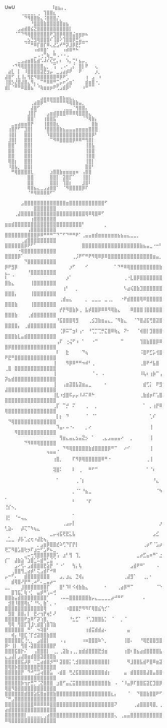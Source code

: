 UwU
⠀⠀⠀⠀⠀⠀⠀⠀⠀⠀⠀⠸⣶⣦⡄⡀⠀⠀⠀⠀⠀⠀⠀⠀⠀⠀⠀⠀⠀⠀
⠀⠀⠀⠀⠀⢀⣀⣀⣀⡀⢀⠀⢹⣿⣿⣆⠀⠀⠀⠀⠀⠀⠀⠀⠀⠀⠀⠀⠀⠀
⠀⠀⠀⠀⠀⠀⠙⠻⣿⣿⣷⣄⠨⣿⣿⣿⡌⡀⠀⠀⠀⠀⠀⠀⠀⠀⠀⠀⠀⠀
⠀⠀⠀⠀⠀⠀⠀⠀⠘⣿⣿⣿⣷⣿⣿⣿⣿⣿⣶⣦⠀⠀⠀⠀⠀⠀⠀⠀⠀⠀
⠀⠀⠀⠀⣠⣴⣾⣿⣮⣝⣿⣿⣿⣿⣿⣿⣿⣿⣿⣿⡇⠀⠀⠀⠀⠀⠀⠀⠀⠀
⠀⠀⠀⠈⠉⠙⠻⢿⣿⣿⣿⣿⣿⣿⠟⣹⣿⡿⢿⣿⣿⣬⣶⣶⡶⠦⠀⠀⠀⠀
⠀⠀⠀⠀⠀⠀⣀⣢⣙⣻⢿⣿⣿⣿⠎⢸⣿⠕⢹⣿⣿⡿⣛⣥⣀⣀⠀⠀⠀⠀
⠀⠀⠀⠀⠀⠀⠈⠉⠛⠿⡏⣿⡏⠿⢄⣜⣡⠞⠛⡽⣸⡿⣟⡋⠉⠀⠀⠀⠀⠀
⠀⠀⠀⠀⠀⠀⠀⠀⠀⠰⠾⠿⣿⠁⠀⡄⠀⠀⠰⠾⠿⠛⠓⠀⠀⠀⠀⠀⠀⠀
⠀⠀⠀⠀⠀⠀⠀⠀⠀⣀⠠⢐⢉⢷⣀⠛⠠⠐⠐⠠⠀⠀⠀⠀⠀⠀⠀⠀⠀⠀
⠀⠀⠀⠀⣀⣠⣴⣶⣿⣧⣾⠡⠼⠎⢎⣋⡄⠆⠀⠱⡄⢉⠃⣦⡤⡀⠀⠀⠀⠀
⠀⠀⠐⠙⠻⢿⣿⣿⣿⣿⣿⣿⣄⡀⠀⢩⠀⢀⠠⠂⢀⡌⠀⣿⡇⠟⠀⠀⢄⠀
⠀⣴⣇⠀⡇⠀⠸⣿⣿⣿⣿⣽⣟⣲⡤⠀⣀⣠⣴⡾⠟⠀⠀⠟⠀⠀⠀⠀⡰⡀
⣼⣿⠋⢀⣇⢸⡄⢻⣟⠻⣿⣿⣿⣿⣿⣿⠿⡿⠟⢁⠀⠀⠀⠀⠀⢰⠀⣠⠀⠰
⢸⣿⡣⣜⣿⣼⣿⣄⠻⡄⡀⠉⠛⠿⠿⠛⣉⡤⠖⣡⣶⠁⠀⠀⠀⣾⣶⣿⠐⡀
⣾⡇⠈⠛⠛⠿⣿⣿⣦⠁⠘⢷⣶⣶⡶⠟⢋⣠⣾⡿⠃⠀⠀⠀⠰⠛⠉⠉⠀⠀

⠀⠀⠀⠀⠀⠀⠀⠀⠀⠀⠀⣠⣤⣤⣤⣤⣤⣶⣦⣤⣄⡀⠀⠀⠀⠀⠀⠀⠀⠀ 
⠀⠀⠀⠀⠀⠀⠀⠀⢀⣴⣿⡿⠛⠉⠙⠛⠛⠛⠛⠻⢿⣿⣷⣤⡀⠀⠀⠀⠀⠀ 
⠀⠀⠀⠀⠀⠀⠀⠀⣼⣿⠋⠀⠀⠀⠀⠀⠀⠀⢀⣀⣀⠈⢻⣿⣿⡄⠀⠀⠀⠀ 
⠀⠀⠀⠀⠀⠀⠀⣸⣿⡏⠀⠀⠀⣠⣶⣾⣿⣿⣿⠿⠿⠿⢿⣿⣿⣿⣄⠀⠀⠀ 
⠀⠀⠀⠀⠀⠀⠀⣿⣿⠁⠀⠀⢰⣿⣿⣯⠁⠀⠀⠀⠀⠀⠀⠀⠈⠙⢿⣷⡄⠀ 
⠀⠀⣀⣤⣴⣶⣶⣿⡟⠀⠀⠀⢸⣿⣿⣿⣆⠀⠀⠀⠀⠀⠀⠀⠀⠀⠀⣿⣷⠀ 
⠀⢰⣿⡟⠋⠉⣹⣿⡇⠀⠀⠀⠘⣿⣿⣿⣿⣷⣦⣤⣤⣤⣶⣶⣶⣶⣿⣿⣿⠀ 
⠀⢸⣿⡇⠀⠀⣿⣿⡇⠀⠀⠀⠀⠹⣿⣿⣿⣿⣿⣿⣿⣿⣿⣿⣿⣿⣿⡿⠃⠀ 
⠀⣸⣿⡇⠀⠀⣿⣿⡇⠀⠀⠀⠀⠀⠉⠻⠿⣿⣿⣿⣿⡿⠿⠿⠛⢻⣿⡇⠀⠀ 
⠀⣿⣿⠁⠀⠀⣿⣿⡇⠀⠀⠀⠀⠀⠀⠀⠀⠀⠀⠀⠀⠀⠀⠀⠀⢸⣿⣧⠀⠀ 
⠀⣿⣿⠀⠀⠀⣿⣿⡇⠀⠀⠀⠀⠀⠀⠀⠀⠀⠀⠀⠀⠀⠀⠀⠀⢸⣿⣿⠀⠀ 
⠀⣿⣿⠀⠀⠀⣿⣿⡇⠀⠀⠀⠀⠀⠀⠀⠀⠀⠀⠀⠀⠀⠀⠀⠀⢸⣿⣿⠀⠀ 
⠀⢿⣿⡆⠀⠀⣿⣿⡇⠀⠀⠀⠀⠀⠀⠀⠀⠀⠀⠀⠀⠀⠀⠀⠀⢸⣿⡇⠀⠀ 
⠀⠸⣿⣧⡀⠀⣿⣿⡇⠀⠀⠀⠀⠀⠀⠀⠀⠀⠀⠀⠀⠀⠀⠀⠀⣿⣿⠃⠀⠀ 
⠀⠀⠛⢿⣿⣿⣿⣿⣇⠀⠀⠀⠀⠀⣰⣿⣿⣷⣶⣶⣶⣶⠶⠀⢠⣿⣿⠀⠀⠀ 
⠀⠀⠀⠀⠀⠀⠀⣿⣿⠀⠀⠀⠀⠀⣿⣿⡇⠀⣽⣿⡏⠁⠀⠀⢸⣿⡇⠀⠀⠀ 
⠀⠀⠀⠀⠀⠀⠀⣿⣿⠀⠀⠀⠀⠀⣿⣿⡇⠀⢹⣿⡆⠀⠀⠀⣸⣿⠇⠀⠀⠀ 
⠀⠀⠀⠀⠀⠀⠀⢿⣿⣦⣄⣀⣠⣴⣿⣿⠁⠀⠈⠻⣿⣿⣿⣿⡿⠏⠀⠀⠀⠀
⠀⠀⠀⠀⠀⠀⠀⠈⠛⠻⠿⠿⠿⠿⠋⠁⠀⠀⠀⠀⠀⠀⠀⠀⠀⠀⠀⠀⠀⠀





⠀⠀⠀⠀⠀⣠⣿⣿⣿⣿⣿⣿⣿⣿⣿⣿⣿⣿⣿⣶⣿⣿⣿⣿⣿⣿⣿⣿⣿⣿⣿⠋⠀⠀⠀⠀⠀⠀⠀⠀⠀⠀⠀⠀⠀⠀⠀⠀⠀⠀⠀⠀⠀⠀⠀⠀⠀⠀⣿⣿⣿⣿⣿⣿⣿
⠀⠀⠀⢀⣼⣿⣿⣿⣿⣿⣿⣿⣿⣿⣿⣿⣿⣿⣿⣿⣿⣿⣿⣿⣿⢿⠿⢿⣿⠿⠋⠀⠀⠀⠀⠀⠀⠀⠀⠀⠀⠀⠀⠀⠀⠀⠀⠀⠀⠀⠀⠀⠀⠀⠀⠀⠀⢰⣿⣿⣿⣿⣿⣿⣿
⣶⣶⣾⣿⣿⣿⣿⣿⣿⣿⣿⣿⣿⣿⣿⣿⣿⣿⣿⣿⣿⣿⣿⣿⠃⠀⠀⠀⠀⠀⠀⡀⠀⠀⠀⠀⠀⠀⠀⠀⠀⠀⠀⠀⠀⠀⠀⠀⠀⠀⠀⠀⠀⠀⠀⠀⢠⣿⣿⣿⣿⣿⣿⣿⣿
⣿⣿⣿⣿⣿⣿⣿⣿⣿⣿⡿⠿⠛⠛⠛⠉⠙⠉⠋⠙⠛⠛⠟⠁⢀⣤⣤⣶⣾⣶⣶⣶⣶⣶⣶⣦⣦⣤⣄⣀⣀⡀⠀⠀⠀⠀⠀⠀⠀⠀⠀⠀⠀⠀⢀⣴⣿⣿⣿⣿⣿⣿⣿⣿⣿
⣿⣿⣿⣿⣿⣿⡿⠟⠋⠁⠀⠀⠀⠀⠀⠀⠀⠀⠀⠀⠀⠀⠀⠀⣿⣿⣿⣿⣿⣿⣿⣿⣿⣿⣿⣿⣿⣿⣿⣿⣿⣿⣷⣦⣤⣀⠐⠒⠃⠀⠀⠀⠀⠐⢿⣿⣿⣿⣿⣿⣿⣿⣿⣿⣿
⣿⣿⣿⣿⡿⠁⠀⠀⠀⠀⠀⠀⠀⠀⠀⠀⠀⠀⠀⠀⠀⢀⡨⠟⠋⠛⠟⠻⢿⠿⡿⠿⣿⣿⣿⣿⣿⣿⣿⣿⣿⣿⣿⣿⣿⣿⣶⣤⡀⠀⠀⠀⠀⠀⠀⠙⣿⣿⣿⣿⣿⣿⣿⣿⣿
⡿⠟⣻⡿⠀⠀⠀⠀⠀⠀⠀⠀⠀⠀⠀⠀⠀⠀⠀⠀⡰⠋⠀⠀⠀⠊⠀⠀⠀⠀⠀⠀⠀⠀⠁⠙⠛⠿⢿⣿⣿⣿⣿⣿⣿⣿⣿⣿⣷⣄⡀⠀⠀⠀⠀⠀⠘⣿⣿⣿⣿⣿⣿⣿⣿
⠇⠀⠈⠀⠀⠀⠀⠀⠀⠀⠀⠀⠀⠀⠀⠀⠀⠀⠀⡰⠁⠀⠀⠀⠀⠀⠀⠀⠀⠀⠀⠀⠀⠀⠀⠀⠀⢀⠐⣇⣿⡿⣿⣿⣿⣿⣿⣿⣿⣿⣷⣄⠀⠀⠀⠀⠀⢸⣿⣿⣿⣿⣿⣿⣿
⠀⠀⠀⠀⠀⠀⠀⠀⠀⠀⠀⠀⠀⠀⠀⠀⠀⠀⢰⠃⠀⠀⡀⠀⠀⠀⠀⠀⠀⠀⠀⠀⠀⠀⠀⠀⠀⠣⣴⢮⣿⣷⣹⣿⣿⣿⣿⣿⣿⣿⣿⣿⡄⠀⠀⠀⠀⢸⣿⣿⣿⣿⣿⣿⣿
⠀⠀⠀⠀⠀⠀⠀⠀⠀⠀⠀⠀⠀⠀⠀⠀⠀⢀⣾⣤⣄⠀⠀⠀⠀⡀⠀⣀⣀⣀⠀⣀⢀⡀⠀⠀⠐⠟⣾⣿⣿⣿⢿⠿⣿⣿⣿⣿⣿⣿⣿⣿⣷⠀⠀⠀⠀⢸⣿⣿⣿⣿⣿⣿⣿
⠀⠀⠀⠀⠀⠀⠀⠀⠀⠀⠀⠀⠀⠀⠀⠀⠀⡞⡟⠻⣿⣷⡷⢀⠀⣧⡾⣿⣿⡿⠿⠿⠻⢿⣷⣄⠀⠀⠀⠿⣿⣿⣿⢸⣿⣿⣿⣿⣿⣿⣿⣿⣷⠀⠀⠀⢀⣾⣿⣿⣿⣿⣿⣿⣿
⠀⠀⠀⠀⠀⠀⠀⠀⠀⠀⠀⠀⠀⠀⠀⠀⠘⣯⣿⣿⣿⢿⣻⠀⠀⠀⢀⣪⣹⣷⣶⣤⣄⡀⠈⠻⣷⣄⠀⠀⠈⠙⣿⣼⣯⢛⣿⣽⣿⣿⣿⣿⣿⡄⠀⢀⣾⣿⣿⣿⣿⣿⣿⣿⣿
⠀⠀⠀⠀⠀⠀⠀⠀⠀⠀⠀⠀⠀⠀⠀⠀⠀⢈⡿⠭⠉⣲⠇⢠⠂⠀⠘⢉⡉⢉⡛⣍⣿⠿⢷⣄⠀⠝⠂⠀⠀⠈⢾⣿⡇⣹⣿⣿⣿⣿⣿⣿⣷⣇⣤⣾⣿⣿⣿⣿⣿⣿⣿⣿⣿
⠀⠀⠀⠀⠀⠀⠀⠀⠀⠀⠀⠀⠀⠀⠀⠀⢠⠏⠀⢐⢬⠋⠰⠀⠁⠀⠀⠐⠉⠀⠀⠀⠀⠀⠀⠀⠉⠀⠀⠀⠀⠀⢹⣿⣷⣿⣿⡿⠿⣿⡿⣿⣿⣿⣿⣿⣿⣿⣿⣿⣿⣿⣿⣿⣿
⠀⠀⠀⠀⠀⠀⠀⠀⠀⠀⠀⠀⠀⠀⠀⠀⠇⠀⠀⣗⠀⠀⠀⠀⠙⢦⠀⠀⠀⠀⠀⠀⠀⠀⠀⠀⠀⠀⠀⠀⠀⠀⠨⣿⠟⣋⡥⢺⣿⠟⣟⠛⣿⣿⣿⣿⣿⣿⣿⣿⣿⣿⣿⣿⣿
⠀⠀⠀⠀⠀⠀⠀⠀⠀⠀⠀⠀⠀⠀⠀⢸⠀⠀⠀⠻⡿⠿⠛⠛⠲⠾⠃⢀⠀⠀⠀⠀⠀⠀⠀⠀⠀⠀⠀⠀⠀⠀⢀⣿⠟⠚⣧⣿⠀⢀⣿⠀⣿⣿⣿⣿⣿⣿⣿⣿⣿⣿⣿⣿⣿
⠀⠀⠀⠀⠀⠀⠀⠀⠀⠀⠀⠀⠀⠀⠀⢸⠀⠀⠀⠀⠀⠀⠀⠀⠀⠀⠀⠈⠠⠀⠠⠀⠀⠀⠀⠀⠀⠀⠀⠀⠀⠀⠸⢧⠆⢰⡷⠉⢠⡽⣦⣾⣿⣿⣿⣿⣿⣿⣿⣿⣿⣿⣿⣿⣿
⠀⠀⠀⠀⠀⠀⠀⠀⠀⠀⠀⠀⠀⠀⠀⢸⠀⠀⢠⣶⣽⣿⣧⣽⣶⣤⣀⠀⠀⠀⠀⠂⠀⠀⠀⠀⠀⠀⠀⠀⠀⠀⠀⣾⢋⡅⠀⠟⣻⣼⣿⣿⣿⣿⣿⣿⣿⣿⣿⣿⣿⣿⣿⣿⣿
⠀⠀⠀⠀⠀⠀⠀⠀⠀⠀⠀⠀⠀⠀⠀⢸⣇⠰⣺⣿⠯⡤⡤⠸⠼⠍⠿⠓⠀⠀⠀⠀⠀⠀⠀⠀⠀⠀⠀⠀⠀⠀⢀⣷⣾⡶⠏⢡⣿⣿⣿⣿⣿⣿⣿⣿⣿⣿⣿⣿⣿⣿⣿⣿⣿
⠀⠀⠀⠀⠀⠀⠀⠀⠀⠀⠀⠀⠀⠀⠀⢀⡏⠀⠉⡚⠀⠍⠀⠀⠀⢀⠀⠀⡀⠀⠀⠀⠀⠀⠀⠀⠀⠀⠀⠀⠀⠀⠀⠁⠀⡀⢰⡟⠿⢿⣿⣿⣿⣿⣿⣿⣿⣿⣿⣿⣿⣿⣿⣿⣿
⠀⠀⠀⠀⠀⠀⠀⠀⠀⠀⠀⠀⠀⠀⠀⠀⡇⡆⠀⠙⠀⠀⠀⠀⠀⠈⠀⠈⠁⠀⠀⠀⠀⠀⠀⠀⠀⠀⠀⠀⠀⠀⠀⠀⠀⢁⠎⠀⠀⠀⠙⢿⣿⣿⣿⣿⣿⣿⣿⣿⣿⣿⣿⣿⣿
⠀⠀⠀⠀⠀⠀⠀⠀⠀⠀⠀⠀⠀⠀⠀⠀⠹⣤⠄⠤⠐⠄⠀⠀⠀⡀⠔⠀⠀⠀⠀⠀⠀⠀⠀⠀⠀⠀⠀⠀⠀⠀⠀⠀⠀⢸⠀⠀⠀⠀⠀⠀⠻⣿⣿⣿⣿⣿⣿⣿⣿⣿⣿⣿⣿
⠀⠀⠀⠀⠀⠀⠀⠀⠀⠀⠀⠀⠀⠀⠀⠀⠀⢻⣶⣄⣤⣄⣢⣤⣝⡢⠀⠁⠀⠀⢀⣄⣠⣤⣤⣤⠔⠀⠀⡀⠀⠀⠀⠀⠀⢸⠀⠀⠀⠀⠀⠀⠀⠀⠀⠙⠻⠿⠿⢿⣿⣿⣿⣿⣿
⠀⠀⠀⠀⠀⠀⠀⠀⠀⠀⠀⠀⠀⠀⠀⠀⢀⠀⠙⠻⢿⣿⣿⣿⣿⣿⣷⣾⣿⣿⣿⣿⡿⠛⠉⠀⠀⠔⠊⠀⠀⠀⠀⠀⠀⢸⠀⠀⠀⠀⠀⠀⠀⠀⠀⠀⠀⠀⠀⠀⠀⠀⠙⠛⠛
⠀⠀⠀⠀⠀⠀⠀⠀⠀⠀⠀⠀⠀⠀⠀⢰⣿⡀⠀⠀⠀⠏⠻⡿⢿⣿⣿⣿⣿⣿⠿⠛⠐⠀⠀⠀⠀⠀⠀⠀⠀⠀⠀⠀⢀⢸⠀⠀⠀⠀⠀⠀⠀⠀⠀⠀⠀⠀⠀⠀⠀⠀⠀⠀⠀
⠀⠀⠀⠀⠀⠀⠀⠀⠀⠀⠀⠀⠀⠀⠀⢽⣿⠅⠀⠀⠀⠇⠀⢀⠀⠀⠛⠋⠉⠀⠀⠀⠀⠀⠀⠀⠀⠀⠀⠀⠀⠀⠀⠀⠁⠈⠆⠀⠀⠀⠀⠀⠀⠀⠀⠀⠀⠀⠀⠀⠀⠀⠀⠀⠀
⠀⠀⠀⠀⠀⠀⠀⠀⠀⠀⠀⠀⠀⠀⠀⠀⠁⠀⠀⠀⠀⠀⢀⠈⡆⠀⠀⠀⠀⠀⠀⠀⠀⠀⠀⠀⠀⠀⠀⠀⠀⠀⠀⠀⠀⠀⠘⣄⠀⠀⠀⠀⠀⠀⠀⠀⠀⠀⠀⠀⠀⠀⠀⠀⠀
⠀⠀⠀⠀⠀⠀⠀⠀⠀⠀⠀⠀⠀⠀⠀⠀⠀⠀⠀⠀⠀⡀⠈⠁⠘⣦⣀⠀⠀⠀⠀⠀⠀⠀⠀⠀⠀⠀⠀⠀⠀⠀⠀⠀⠀⠀⠀⠈⠳⡀⠀⠀⠀⠀⠀⠀⠀⠀⠀⠀⠀⠀⠀⠀⠀
⠀⠀⠀⠀⠀⠀⠀⠀⠀⠀⠀⠀⠀⠀⠀⠀⠀⠀⠀⠀⠀⠃⠀⠀⠀⠈⠏⠀⠀⠀⠀⠀⠀⠀⠀⠀⠀⠀⠀⠀⠀⠀⠀⠀⠀⠀⠀⠀⠀⢘⡎⠢⡀⠀⠀⠀⠀⠀⠀⠀⠀⠀⠀⠀⠀
⠀⠀⠀⠀⠀⠀⠀⠀⠀⠀⠀⠀⠀⠀⠀⠀⠀⠀⠀⠀⠀⡀⠀⠀⠀⠀⠀⠀⠀⠀⠀⠀⠀⠀⠀⠀⠀⠀⠀⠀⠀⠀⠀⠀⠀⠀⠀⠀⠀⢸⡃⠀⠈⠒⢤⣄⠀⠀⠀⠀⠀⠀⠀⠀⠀
⠀⠀⠀⠀⠀⠀⠀⠀⠀⠀⠀⠀⠀⠀⠀⠀⠀⠀⢀⣠⡤⡇⠀⠀⠀⠀⠀⠀⠀⠀⠀⠀⠀⠀⠀⠀⠀⠀⠀⠀⠀⠀⠀⠀⠀⠀⠀⠀⡰⢃⣵⠄⠀⠀⡼⢍⠉⠳⢦⣄⠀⠀⠀⠀⠀
⠀⠀⠀⠀⠀⠀⠀⠀⠀⠀⠀⠀⠀⠀⣀⡤⢴⣯⢟⣟⣅⣧⠀⠀⠀⠀⠀⠀⠀⠀⠀⠀⠀⠀⠀⠀⠀⠀⠀⠀⠀⠀⠀⠀⠀⠀⣠⣊⠀⢀⣁⣀⠀⡼⡧⢁⣔⢖⠰⣼⣗⢦⡀⠀⠀
⠀⠀⠀⠀⠀⠀⠀⠀⠀⠀⡀⣠⣶⡿⣿⣿⣞⠵⢋⠙⡏⡟⡇⠀⠀⠀⠀⠀⠀⠀⠀⠀⠀⠀⠀⠀⠀⠀⠀⠀⠀⠀⠀⢀⡴⠋⠈⣡⡴⢟⡉⠻⣿⣡⣿⢗⡲⠏⣰⣒⠋⣡⠟⠦⣀
⠀⠀⠀⠀⠀⠀⣀⠤⢒⢻⣿⣿⣿⡿⣿⡿⢡⠀⣰⠃⢻⠀⢹⡀⠀⠀⠀⠀⠀⠀⠀⠀⠀⠀⠀⠀⠀⠀⠀⠀⠀⣀⡴⣋⣤⠶⠛⠁⣐⡎⠁⠀⣼⣷⣵⠈⣱⣿⣁⠥⣾⠛⣁⣬⠈
⠀⠀⠀⣠⠔⢫⠄⣠⣾⣿⣿⣿⣟⣵⡟⠀⠁⠐⠁⠀⠀⢳⡄⢧⠀⠀⠀⠀⠀⠀⠀⠀⠀⠀⠀⠀⠀⠀⠀⣠⣾⠟⠛⠁⠀⠀⠀⠠⠀⠀⠀⢀⣿⣿⢻⣀⣴⡾⠃⢍⣠⣾⠏⠚⠿
⡤⠒⠋⠄⠀⠀⣾⣿⣿⣿⣿⣿⣿⣿⠀⠀⠀⣠⡀⣰⣄⠀⣙⢾⡄⠀⠀⠀⠀⠀⠀⠀⠀⠀⠀⠀⠀⢀⣼⣻⠁⠀⠀⢀⡀⠂⠀⠀⠀⠀⠀⣾⢿⣿⠜⡟⠛⢀⠴⠋⠄⣀⣤⡴⠒
⣀⡀⠀⠀⠀⣸⣿⣿⣿⣿⣿⣿⣿⡏⠀⠀⠀⣿⠃⠹⠇⠪⢾⣷⣷⣄⠀⠀⠀⠀⠀⠂⠀⠀⠀⢀⣴⡿⠛⠉⠀⠀⠀⠀⠀⠀⠀⠈⠑⠀⠀⣿⢹⣯⡁⢷⠐⡁⠀⣤⡾⠛⢡⠤⢚
⣿⣿⣷⣤⣾⣿⣿⣿⣿⣿⣿⣿⣿⠁⠀⠀⠀⠠⠤⠤⣿⣿⣿⣿⣿⣿⣷⡤⣄⣀⣀⣀⣀⡴⠚⠛⠋⠀⠀⠀⠀⠀⠀⠄⠀⠀⠀⠀⠀⠀⣺⣿⠸⣿⣿⢿⣆⠁⠘⠣⡀⣷⠁⡀⠠
⣿⣿⣿⣿⣿⣿⣿⣿⣿⣿⣿⣿⢿⠀⠀⠀⠀⠀⠀⠰⣿⣿⣿⡛⠻⠻⠏⢿⣿⣮⢳⡊⠁⠀⠀⠀⠀⠀⠀⠀⠀⠀⠀⠀⠀⠀⠀⠀⠀⠀⣻⣿⠀⣿⣿⡄⡇⠀⣟⠔⢲⡟⢶⡃⠜
⣿⣿⣿⣿⣿⣿⠟⣲⠿⠋⡽⢱⣿⡀⠀⠀⠀⠀⠀⠀⠘⣂⣋⠁⠀⠘⢁⣹⣿⣿⣧⡁⠀⠈⠀⠀⡀⠈⠀⠀⠀⠀⠀⠀⠀⠀⠀⠀⠀⠀⢻⢿⠀⢻⣿⡏⢹⣸⢂⣾⣿⢱⣿⢹⣷
⣿⣿⣿⣿⣿⣿⠀⠛⠁⠀⠲⢽⣿⠃⠀⠀⠀⠀⠀⠀⠀⠀⠀⠀⠀⢰⣾⣭⣾⣾⣴⠄⠀⠀⠀⠀⠀⠀⣤⠀⠀⠀⠀⠀⠀⠀⠀⠀⠀⠀⠀⢾⡄⠸⣿⣏⠈⡏⣚⣽⣿⣿⣷⣿⣿
⣿⣿⣿⣿⣿⣏⢘⢂⡀⠀⣠⣾⣿⡇⠀⠀⠀⠠⢠⠀⠀⠀⠀⠀⠰⠶⣿⣿⣿⠷⠑⡀⠀⠀⠀⠀⠀⢸⣿⠄⠀⠀⠘⢿⣟⣿⣿⣻⣿⡿⠂⢸⡇⠀⢻⣿⠠⣽⣿⣿⣿⣿⣿⣿⡟
⣿⣿⣿⣯⣿⡗⠌⠀⠀⢠⣿⣿⣿⡇⠀⢀⡀⢀⣽⣷⢠⢀⡀⣶⣾⣾⣿⣿⣿⣟⣺⣶⠀⠀⠀⠀⠀⢰⣿⠆⣿⣦⣴⣾⣿⣿⣿⣿⣧⣄⣠⣼⡇⣠⣼⣿⣶⣾⣿⣿⣽⣿⣿⣿⣷
⣿⣿⣿⣿⣿⣯⡼⡿⠀⠉⣉⣴⣾⣿⡺⠛⠃⣽⣿⣿⡅⢁⣺⣿⣿⣿⣿⣿⣿⣿⣿⣿⡇⠀⠀⠀⠀⠀⠻⣸⣿⣿⣧⣾⠟⣿⠿⣶⣽⣿⢿⣿⡷⣿⣿⣿⣿⣿⣿⣟⣿⣿⣿⣿⣿
⣿⣿⣿⣿⣿⡟⠀⠙⠚⢉⣩⢴⣿⣿⣥⠀⠠⣾⣿⠀⢛⣜⣯⣿⣿⣿⣿⣿⣿⣿⣿⣾⡆⠀⠀⠀⠀⣤⠀⣾⣿⣿⣿⣿⣼⣿⣤⣿⣿⣿⣿⣿⣿⣿⣿⣿⣿⣿⣿⣿⣿⣿⣿⣿⣿
⣿⣿⣿⣿⣿⡷⢲⡖⣛⡉⢈⣝⣿⣿⣿⠀⣰⣿⠋⣤⣌⣭⣿⣿⣿⣿⣿⣿⣿⣿⣿⣿⣷⠀⠠⠀⠈⠸⣤⡿⠏⣿⣿⣯⣽⣏⣹⣿⡿⢿⣿⠻⣿⣿⣿⣿⣿⣿⣿⣿⣿⣿⣿⣿⣿
⣿⣿⣿⣿⣿⣿⣾⣿⣿⣵⣯⣿⣶⣿⣿⣷⣿⣿⣿⣿⣿⣿⣿⣿⣿⣿⣿⣿⣿⣿⣿⣿⣿⣆⡄⠀⠀⠀⠈⠀⠀⠙⣿⣿⣷⣿⣿⠟⠋⠈⠛⣠⣿⣿⣿⣿⣿⣿⣿⣿⣿⣿⣿⣿⣿
⣿⣿⣿⣿⣿⣿⣿⣿⣿⠿⠿⠿⠿⠿⣿⣿⣿⣿⣿⣿⣿⣿⣿⣿⣿⣿⣿⣿⣿⣿⣿⣿⣿⣿⠝⠀⠀⠀⠀⠀⢀⣴⣿⣿⣿⢿⣿⡀⢀⣴⣾⣿⣿⣿⣿⣿⣿⣿⣿⣿⣿⣿⣿⣿⣿
⣿⣿⣿⣿⣿⣿⡇⣀⣀⣀⣀⡀⢀⣴⣿⣿⣿⣿⣿⣿⣿⣿⣿⣿⣿⣿⣿⣿⣿⣿⣿⣿⣿⣿⢄⠀⢀⣤⣤⣿⣿⣿⣿⣿⣿⣿⣿⣿⣿⠿⢿⣿⣿⣿⣿⣿⣿⣿⣿⣿⣿⣿⣿⣿⣿
